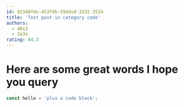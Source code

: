 ```yaml
---
id: 92348fds-453fdh-59ddsd-3332-3524
title: 'Test post in category code'
authors:
  - 40s3
  - 2a3e
rating: 84.3
---
```


# Here are some great words I hope you query

```js
const hello = 'plus a code block';
```
